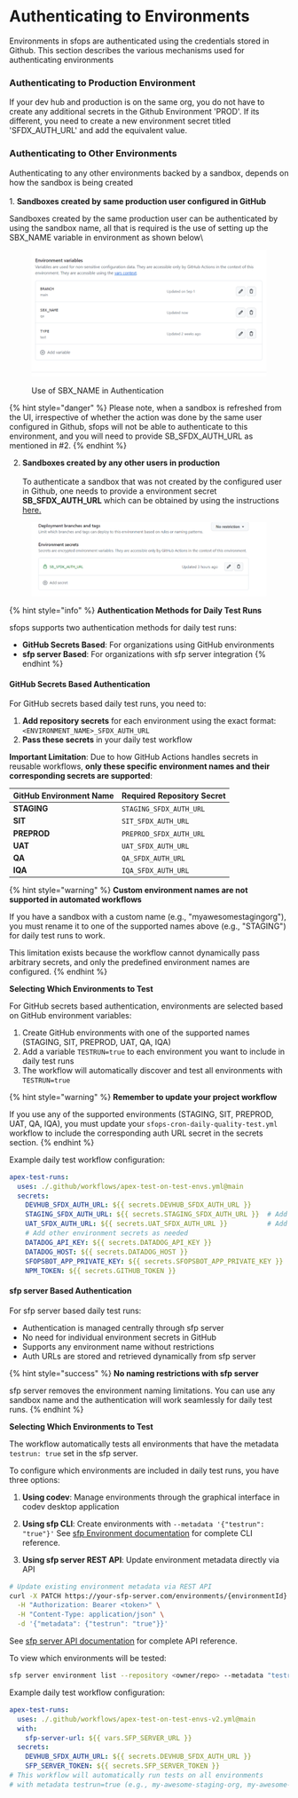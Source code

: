 # Authenticating to Environments

Environments in sfops are authenticated using the credentials stored in Github. This section describes the various mechanisms used for authenticating environments

### Authenticating to Production Environment

If your dev hub and production is on the same org, you do not have to create any additional secrets in the Github Environment 'PROD'. If its different, you need to create a new environment secret titled 'SFDX\_AUTH\_URL' and add the equivalent value.

### Authenticating to Other Environments

Authenticating to any other environments backed by a sandbox, depends on how the sandbox is being created\
\
1\. **Sandboxes created by same production user configured in GitHub**

Sandboxes created by the same production user can be authenticated by using the sandbox name, all that is required is the use of setting up the SBX\_NAME variable in environment as shown below\\

<figure><img src="../.gitbook/assets/EnvVarsSandbox.png" alt=""><figcaption><p>Use of SBX_NAME in Authentication</p></figcaption></figure>

{% hint style="danger" %}
Please note, when a sandbox is refreshed from the UI, irrespective of whether the action was done by the same user configured in Github, sfops will not be able to authenticate to this environment, and you will need to provide SB\_SFDX\_AUTH\_URL as mentioned in #2.
{% endhint %}

2. **Sandboxes created by any other users in production**\
   \
   To authenticate a sandbox that was not created by the configured user in Github, one needs to provide a environment secret **SB\_SFDX\_AUTH\_URL** which can be obtained by using the instructions[ here.](https://docs.flxbl.io/sfp/pools/setting-up-your-salesforce-org-for-scratch-org-pools#generate-sfdx-auth-url-for-pipeline-authentication)



<figure><img src="../.gitbook/assets/EnvSecretsSandbox.png" alt=""><figcaption></figcaption></figure>

{% hint style="info" %}
**Authentication Methods for Daily Test Runs**

sfops supports two authentication methods for daily test runs:
- **GitHub Secrets Based**: For organizations using GitHub environments
- **sfp server Based**: For organizations with sfp server integration
{% endhint %}

#### GitHub Secrets Based Authentication

For GitHub secrets based daily test runs, you need to:

1. **Add repository secrets** for each environment using the exact format: `<ENVIRONMENT_NAME>_SFDX_AUTH_URL`
2. **Pass these secrets** in your daily test workflow

**Important Limitation**: Due to how GitHub Actions handles secrets in reusable workflows, **only these specific environment names and their corresponding secrets are supported**:

| GitHub Environment Name | Required Repository Secret |
|-------------------------|----------------------------|
| **STAGING**             | `STAGING_SFDX_AUTH_URL`    |
| **SIT**                 | `SIT_SFDX_AUTH_URL`        |
| **PREPROD**             | `PREPROD_SFDX_AUTH_URL`    |
| **UAT**                 | `UAT_SFDX_AUTH_URL`        |
| **QA**                  | `QA_SFDX_AUTH_URL`         |
| **IQA**                 | `IQA_SFDX_AUTH_URL`        |

{% hint style="warning" %}
**Custom environment names are not supported in automated workflows**

If you have a sandbox with a custom name (e.g., "myawesomestagingorg"), you must rename it to one of the supported names above (e.g., "STAGING") for daily test runs to work.

This limitation exists because the workflow cannot dynamically pass arbitrary secrets, and only the predefined environment names are configured.
{% endhint %}

**Selecting Which Environments to Test**

For GitHub secrets based authentication, environments are selected based on GitHub environment variables:
1. Create GitHub environments with one of the supported names (STAGING, SIT, PREPROD, UAT, QA, IQA)
2. Add a variable `TESTRUN=true` to each environment you want to include in daily test runs
3. The workflow will automatically discover and test all environments with `TESTRUN=true`

{% hint style="warning" %}
**Remember to update your project workflow**

If you use any of the supported environments (STAGING, SIT, PREPROD, UAT, QA, IQA), you must update your `sfops-cron-daily-quality-test.yml` workflow to include the corresponding auth URL secret in the secrets section.
{% endhint %}

Example daily test workflow configuration:
```yaml
apex-test-runs:
  uses: ./.github/workflows/apex-test-on-test-envs.yml@main
  secrets:
    DEVHUB_SFDX_AUTH_URL: ${{ secrets.DEVHUB_SFDX_AUTH_URL }}
    STAGING_SFDX_AUTH_URL: ${{ secrets.STAGING_SFDX_AUTH_URL }}  # Add if you have STAGING environment
    UAT_SFDX_AUTH_URL: ${{ secrets.UAT_SFDX_AUTH_URL }}          # Add if you have UAT environment
    # Add other environment secrets as needed
    DATADOG_API_KEY: ${{ secrets.DATADOG_API_KEY }}
    DATADOG_HOST: ${{ secrets.DATADOG_HOST }}
    SFOPSBOT_APP_PRIVATE_KEY: ${{ secrets.SFOPSBOT_APP_PRIVATE_KEY }}
    NPM_TOKEN: ${{ secrets.GITHUB_TOKEN }}
```

#### sfp server Based Authentication

For sfp server based daily test runs:
- Authentication is managed centrally through sfp server
- No need for individual environment secrets in GitHub
- Supports any environment name without restrictions
- Auth URLs are stored and retrieved dynamically from sfp server

{% hint style="success" %}
**No naming restrictions with sfp server**

sfp server removes the environment naming limitations. You can use any sandbox name and the authentication will work seamlessly for daily test runs.
{% endhint %}

**Selecting Which Environments to Test**

The workflow automatically tests all environments that have the metadata `testrun: true` set in the sfp server.

To configure which environments are included in daily test runs, you have three options:

1. **Using codev**: Manage environments through the graphical interface in codev desktop application

2. **Using sfp CLI**: Create environments with `--metadata '{"testrun": "true"}'`
   See [sfp Environment documentation](https://docs.flxbl.io/sfp/cli-reference/server/environment) for complete CLI reference.

3. **Using sfp server REST API**: Update environment metadata directly via API
```bash
# Update existing environment metadata via REST API
curl -X PATCH https://your-sfp-server.com/environments/{environmentId} \
  -H "Authorization: Bearer <token>" \
  -H "Content-Type: application/json" \
  -d '{"metadata": {"testrun": "true"}}'
```
   See [sfp server API documentation](https://docs.flxbl.io/flxbl/sfp-server/api-reference/environments) for complete API reference.

To view which environments will be tested:
```bash
sfp server environment list --repository <owner/repo> --metadata "testrun=true"
```

Example daily test workflow configuration:
```yaml
apex-test-runs:
  uses: ./.github/workflows/apex-test-on-test-envs-v2.yml@main
  with:
    sfp-server-url: ${{ vars.SFP_SERVER_URL }}
  secrets:
    DEVHUB_SFDX_AUTH_URL: ${{ secrets.DEVHUB_SFDX_AUTH_URL }}
    SFP_SERVER_TOKEN: ${{ secrets.SFP_SERVER_TOKEN }}
# This workflow will automatically run tests on all environments
# with metadata testrun=true (e.g., my-awesome-staging-org, my-awesome-uat-org)
```
